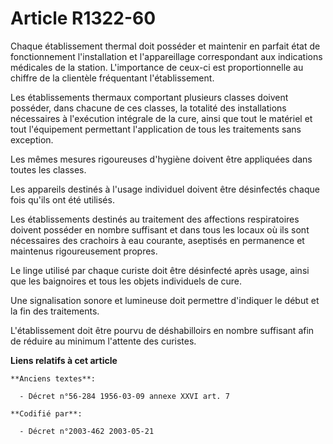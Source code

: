 # Article R1322-60

Chaque établissement thermal doit posséder et maintenir en parfait état de fonctionnement l'installation et l'appareillage
correspondant aux indications médicales de la station. L'importance de ceux-ci est proportionnelle au chiffre de la clientèle
fréquentant l'établissement.

Les établissements thermaux comportant plusieurs classes doivent posséder, dans chacune de ces classes, la totalité des
installations nécessaires à l'exécution intégrale de la cure, ainsi que tout le matériel et tout l'équipement permettant
l'application de tous les traitements sans exception.

Les mêmes mesures rigoureuses d'hygiène doivent être appliquées dans toutes les classes.

Les appareils destinés à l'usage individuel doivent être désinfectés chaque fois qu'ils ont été utilisés.

Les établissements destinés au traitement des affections respiratoires doivent posséder en nombre suffisant et dans tous les
locaux où ils sont nécessaires des crachoirs à eau courante, aseptisés en permanence et maintenus rigoureusement propres.

Le linge utilisé par chaque curiste doit être désinfecté après usage, ainsi que les baignoires et tous les objets individuels
de cure.

Une signalisation sonore et lumineuse doit permettre d'indiquer le début et la fin des traitements.

L'établissement doit être pourvu de déshabilloirs en nombre suffisant afin de réduire au minimum l'attente des curistes.

**Liens relatifs à cet article**

	**Anciens textes**:

	  - Décret n°56-284 1956-03-09 annexe XXVI art. 7

	**Codifié par**:

	  - Décret n°2003-462 2003-05-21
